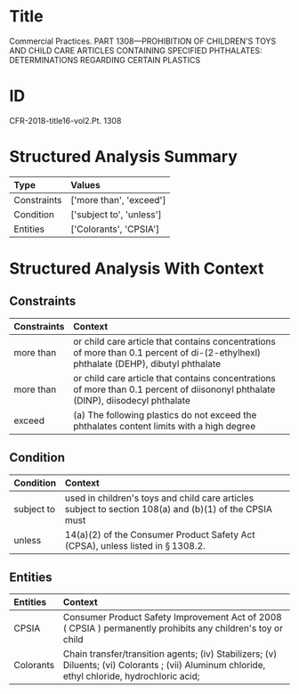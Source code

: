 # Title

 Commercial Practices. PART 1308—PROHIBITION OF CHILDREN'S TOYS AND CHILD CARE ARTICLES CONTAINING SPECIFIED PHTHALATES: DETERMINATIONS REGARDING CERTAIN PLASTICS


# ID

 CFR-2018-title16-vol2.Pt. 1308


# Structured Analysis Summary

| Type        | Values                   |
|:------------|:-------------------------|
| Constraints | ['more than', 'exceed']  |
| Condition   | ['subject to', 'unless'] |
| Entities    | ['Colorants', 'CPSIA']   |


# Structured Analysis With Context

 


## Constraints

| Constraints   | Context                                                                                                                             |
|:--------------|:------------------------------------------------------------------------------------------------------------------------------------|
| more than     | or child care article that contains concentrations of more than 0.1 percent of di-(2-ethylhexl) phthalate (DEHP), dibutyl phthalate |
| more than     | or child care article that contains concentrations of more than 0.1 percent of diisononyl phthalate (DINP), diisodecyl phthalate    |
| exceed        | (a) The following plastics do not  exceed the phthalates content limits with a high degree                                          |


## Condition

| Condition   | Context                                                                                                |
|:------------|:-------------------------------------------------------------------------------------------------------|
| subject to  | used in children's toys and child care articles subject to section 108(a) and (b)(1) of the CPSIA must |
| unless      | 14(a)(2) of the Consumer Product Safety Act (CPSA), unless  listed in &#167;&#8201;1308.2.             |


## Entities

| Entities   | Context                                                                                                                                        |
|:-----------|:-----------------------------------------------------------------------------------------------------------------------------------------------|
| CPSIA      | Consumer Product Safety Improvement Act of 2008 ( CPSIA ) permanently prohibits any children's toy or child                                    |
| Colorants  | Chain transfer/transition agents; (iv) Stabilizers; (v) Diluents; (vi) Colorants ; (vii) Aluminum chloride, ethyl chloride, hydrochloric acid; |


